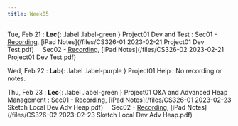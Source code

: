 ```yaml
---
title: Week05
---
```



Tue, Feb 21
: **Lec**{: .label .label-green } Project01 Dev and Test
: Sec01 - [Recording](https://usfca.zoom.us/rec/share/CRRGKvCPyQYpk1imUZtpP3kRO_rW_IZKYEQlXEYfTeRCZR2c_O6T-VchFa7PSsIF.4WQIoY3AIVrFHP44?startTime=1676995257000),
          [iPad Notes](/files/CS326-01 2023-02-21 Project01 Dev Test.pdf)
&nbsp; &nbsp;
Sec02 - [Recording](https://usfca.zoom.us/rec/share/8otXfAMIO2eY2HICMJ--PjgSEc3J2tNV-0yLFgEOecGFnTpRLZxZgnqs1o-Nxs8.QAt_VL-ZYGSyMAwu?startTime=1677019365000),
        [iPad Notes](/files/CS326-02 2023-02-21 Project01 Dev Test.pdf)

Wed, Feb 22
: **Lab**{: .label .label-purple } Project01 Help
: No recording or notes.

Thu, Feb 23
: **Lec**{: .label .label-green } Project01 Q&A and Advanced Heap Management
: Sec01 - [Recording](https://usfca.zoom.us/rec/share/ULtMVdZTLoCNTLi25p2_GlkrHugYk-XdcoB2_t5-RX3k1DFy5zXNkMB4iYBYwnDW.0bNPsNOI6ItPP4Z1?startTime=1677168064000),
          [iPad Notes](/files/CS326-01 2023-02-23 Sketch Local Dev Adv Heap.pdf)
&nbsp; &nbsp;
Sec02 - [Recording](https://usfca.zoom.us/rec/share/KEYi9UjgJZjnVY8UeF0ZOrs2B_BIHHHT7BciycNO3SRUl1IXlS22PJaFHLNgow8.C7MviLHAQSLxbwBU?startTime=1677191903000),
        [iPad Notes](/files/CS326-02 2023-02-23 Sketch Local Dev Adv Heap.pdf)
